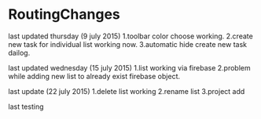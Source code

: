 # RoutingChanges
last updated thursday (9 july 2015)
1.toolbar color choose working.
2.create new task for individual list working now.
3.automatic hide create new task dailog.

last updated wednesday (15 july 2015)
1.list working via firebase
2.problem while adding new list to already exist firebase object.

last update (22 july 2015)
1.delete list working
2.rename list
3.project add

last testing
